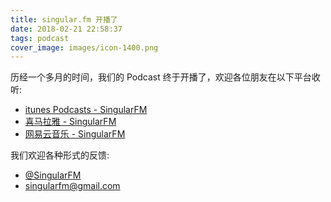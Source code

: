 ```yaml
---
title: singular.fm 开播了
date: 2018-02-21 22:58:37
tags: podcast
cover_image: images/icon-1400.png
---
```


历经一个多月的时间，我们的 Podcast 终于开播了，欢迎各位朋友在以下平台收听:

* [itunes Podcasts - SingularFM](https://itunes.apple.com/fm/podcast/singularfm/id1351627457?mt=2%20#iTunes)
* [喜马拉雅 - SingularFM](http://www.ximalaya.com/4051526/album/13296530/)
* [网易云音乐 - SingularFM](http://music.163.com/#/radio/526683830?userid=1379626121)

我们欢迎各种形式的反馈:

* [@SingularFM](https://weibo.com/singularfm?is_all=1 "微博")
* singularfm@gmail.com

